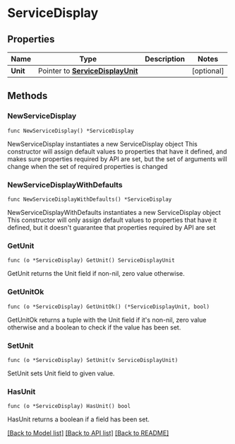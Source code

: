 # ServiceDisplay

## Properties

Name | Type | Description | Notes
------------ | ------------- | ------------- | -------------
**Unit** | Pointer to [**ServiceDisplayUnit**](ServiceDisplayUnit.md) |  | [optional] 

## Methods

### NewServiceDisplay

`func NewServiceDisplay() *ServiceDisplay`

NewServiceDisplay instantiates a new ServiceDisplay object
This constructor will assign default values to properties that have it defined,
and makes sure properties required by API are set, but the set of arguments
will change when the set of required properties is changed

### NewServiceDisplayWithDefaults

`func NewServiceDisplayWithDefaults() *ServiceDisplay`

NewServiceDisplayWithDefaults instantiates a new ServiceDisplay object
This constructor will only assign default values to properties that have it defined,
but it doesn't guarantee that properties required by API are set

### GetUnit

`func (o *ServiceDisplay) GetUnit() ServiceDisplayUnit`

GetUnit returns the Unit field if non-nil, zero value otherwise.

### GetUnitOk

`func (o *ServiceDisplay) GetUnitOk() (*ServiceDisplayUnit, bool)`

GetUnitOk returns a tuple with the Unit field if it's non-nil, zero value otherwise
and a boolean to check if the value has been set.

### SetUnit

`func (o *ServiceDisplay) SetUnit(v ServiceDisplayUnit)`

SetUnit sets Unit field to given value.

### HasUnit

`func (o *ServiceDisplay) HasUnit() bool`

HasUnit returns a boolean if a field has been set.


[[Back to Model list]](../README.md#documentation-for-models) [[Back to API list]](../README.md#documentation-for-api-endpoints) [[Back to README]](../README.md)


